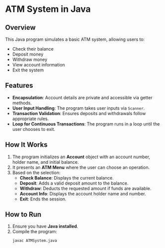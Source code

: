 # ATM System in Java

## Overview
This Java program simulates a basic ATM system, allowing users to:
- Check their balance
- Deposit money
- Withdraw money
- View account information
- Exit the system

## Features
- **Encapsulation**: Account details are private and accessible via getter methods.
- **User Input Handling**: The program takes user inputs via `Scanner`.
- **Transaction Validation**: Ensures deposits and withdrawals follow appropriate rules.
- **Loop for Continuous Transactions**: The program runs in a loop until the user chooses to exit.

## How It Works
1. The program initializes an **Account** object with an account number, holder name, and initial balance.
2. It presents an **ATM Menu** where the user can choose an operation.
3. Based on the selection:
   - **Check Balance**: Displays the current balance.
   - **Deposit**: Adds a valid deposit amount to the balance.
   - **Withdraw**: Deducts the requested amount if funds are available.
   - **Account Info**: Displays the account holder name and number.
   - **Exit**: Ends the session.

## How to Run
1. Ensure you have **Java installed**.
2. Compile the program:
   ```bash
   javac ATMSystem.java